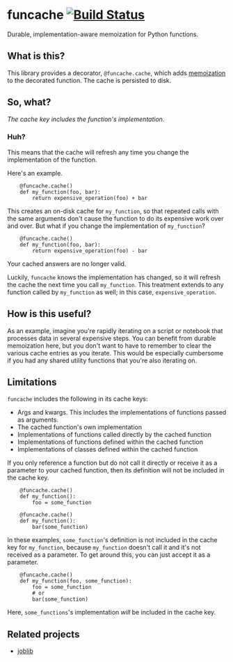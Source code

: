 # funcache [![Build Status](https://app.travis-ci.com/aromatt/funcache.svg?branch=main)](https://app.travis-ci.com/aromatt/funcache)
Durable, implementation-aware memoization for Python functions.

## What is this?
This library provides a decorator, `@funcache.cache`, which adds [memoization](https://en.wikipedia.org/wiki/Memoization)
to the decorated function. The cache is persisted to disk.

## So, what?
*The cache key includes the function's implementation*.

### Huh?
This means that the cache will refresh any time you change the implementation of the function.

Here's an example.

        @funcache.cache()
        def my_function(foo, bar):
            return expensive_operation(foo) + bar

This creates an on-disk cache for `my_function`, so that repeated calls with the 
same arguments don't cause the function to do its expensive work over and over. 
But what if you change the implementation of `my_function`?

        @funcache.cache()
        def my_function(foo, bar):
            return expensive_operation(foo) - bar
            
Your cached answers are no longer valid. 

Luckily, `funcache` knows the implementation has changed, so it will refresh the
cache the next time you call `my_function`. This treatment extends to any function
called by `my_function` as well; in this case, `expensive_operation`.

## How is this useful?
As an example, imagine you're rapidly iterating on a script or notebook that processes data 
in several expensive steps. You can benefit from durable memoization here, but you don't want
to have to remember to clear the various cache entries as you iterate. This would be especially
cumbersome if you had any shared utility functions that you're also iterating on.

## Limitations
`funcache` includes the following in its cache keys:

  * Args and kwargs. This includes the implementations of functions passed as arguments.
  * The cached function's own implementation
  * Implementations of functions called directly by the cached function
  * Implementations of functions defined within the cached function
  * Implementations of classes defined within the cached function

If you only reference a function but do not call it directly or receive it as a parameter
to your cached function, then its definition will not be included in the cache key.

        @funcache.cache()
        def my_function():
            foo = some_function
        
        @funcache.cache()
        def my_function():
            bar(some_function)
            
In these examples, `some_function`'s definition is not included in the cache key for `my_function`,
because `my_function` doesn't call it and it's not received as a parameter. To get around this,
you can just accept it as a parameter.

        @funcache.cache()
        def my_function(foo, some_function):
            foo = some_function
            # or
            bar(some_function)
            

Here, `some_functions`'s implementation *will* be included in the cache key.

## Related projects
  
  * [joblib](https://github.com/joblib/joblib)
